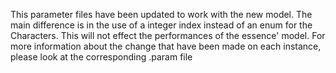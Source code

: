 This parameter files have been updated to work with the new model. The main difference is in the use of a integer index instead of an enum for the Characters. This will not effect the performances of the essence' model.
For more information about the change that have been made on each instance, please look at the corresponding .param file 
